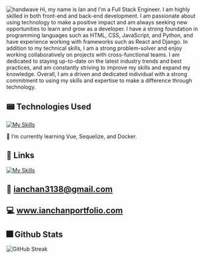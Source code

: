 ![handwave](https://user-images.githubusercontent.com/18350557/176309783-0785949b-9127-417c-8b55-ab5a4333674e.gif) 
Hi, my name is Ian and I'm a Full Stack Engineer. I am highly skilled in both front-end and back-end development. I am passionate about using technology to make a positive impact and am always seeking new opportunities to learn and grow as a developer. I have a strong foundation in programming languages such as HTML, CSS, JavaScript, and Python, and have experience working with frameworks such as React and Django. In addition to my technical skills, I am a strong problem-solver and enjoy working collaboratively on projects with cross-functional teams. I am dedicated to staying up-to-date on the latest industry trends and best practices, and am constantly striving to improve my skills and expand my knowledge. Overall, I am a driven and dedicated individual with a strong commitment to using my skills and expertise to make a difference through technology.
 

 
## :pager: **Technologies Used**

[![My Skills](https://skillicons.dev/icons?i=js,html,css,react,nodejs,express,mongodb,python,django,vue,heroku,git,github,vscode,typescript,postgres)](https://skillicons.dev)
 
 🌱 I’m currently learning Vue, Sequelize, and Docker.
 
 ## :link: **Links**
 
 [![My Skills](https://skillicons.dev/icons?i=linkedin)](https://www.linkedin.com/in/ianchan-) 
 
 ## :email: ianchan3138@gmail.com
 ## :computer: www.ianchanportfolio.com
 
 

<!---
ianchan3/ianchan3 is a ✨ special ✨ repository because its `README.md` (this file) appears on your GitHub profile.
You can click the Preview link to take a look at your changes.
--->

## :fireworks: Github Stats

![GitHub Streak](https://streak-stats.demolab.com/?user=ianchan3&theme=yellowdark)
